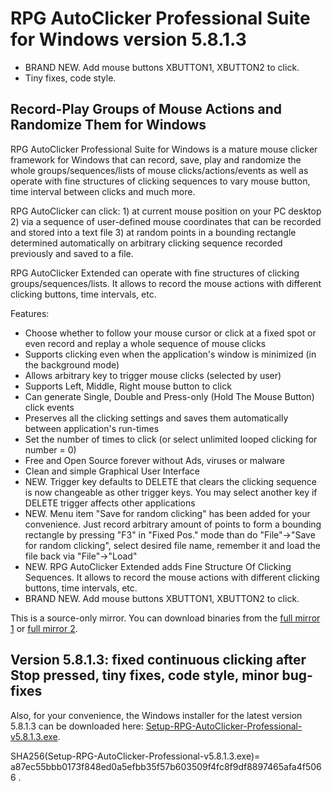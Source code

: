 # RPG AutoClicker Professional Suite for Windows version 5.8.1.3

* BRAND NEW. Add mouse buttons XBUTTON1, XBUTTON2 to click.
* Tiny fixes, code style.

## Record-Play Groups of Mouse Actions and Randomize Them for Windows

RPG AutoClicker Professional Suite for Windows is a mature mouse clicker framework for Windows that can record, save, play and randomize the whole groups/sequences/lists of mouse clicks/actions/events as well as operate with fine structures of clicking sequences to vary mouse button, time interval between clicks and much more.

RPG AutoClicker can click: 1) at current mouse position on your PC desktop 2) via a sequence of user-defined mouse coordinates that can be recorded and stored into a text file 3) at random points in a bounding rectangle determined automatically on arbitrary clicking sequence recorded previously and saved to a file.

RPG AutoClicker Extended can operate with fine structures of clicking groups/sequences/lists. It allows to record the mouse actions with different clicking buttons, time intervals, etc.

Features:
* Choose whether to follow your mouse cursor or click at a fixed spot or even record and replay a whole sequence of mouse clicks
* Supports clicking even when the application's window is minimized (in the background mode)
* Allows arbitrary key to trigger mouse clicks (selected by user)
* Supports Left, Middle, Right mouse button to click
* Can generate Single, Double and Press-only (Hold The Mouse Button) click events
* Preserves all the clicking settings and saves them automatically between application's run-times
* Set the number of times to click (or select unlimited looped clicking for number = 0)
* Free and Open Source forever without Ads, viruses or malware
* Clean and simple Graphical User Interface
* NEW. Trigger key defaults to DELETE that clears the clicking sequence is now changeable as other trigger keys. You may select another key if DELETE trigger affects other applications
* NEW. Menu item "Save for random clicking" has been added for your convenience. Just record arbitrary amount of points to form a bounding rectangle by pressing "F3" in "Fixed Pos." mode than do "File"->"Save for random clicking", select desired file name, remember it and load the file back via "File"->"Load"
* NEW. RPG AutoClicker Extended adds Fine Structure Of Clicking Sequences. It allows to record the mouse actions with different clicking buttons, time intervals, etc.
* BRAND NEW. Add mouse buttons XBUTTON1, XBUTTON2 to click.

This is a source-only mirror. You can download binaries from the [full mirror 1](https://sourceforge.net/projects/autoclicker-professional/) or [full mirror 2](https://gitlab.com/federicadomani/rpg-autoclicker-professional-suite-for-windows).

## Version 5.8.1.3: fixed continuous clicking after Stop pressed, tiny fixes, code style, minor bug-fixes

Also, for your convenience, the Windows installer for the latest version 5.8.1.3 can be downloaded here: [Setup-RPG-AutoClicker-Professional-v5.8.1.3.exe](https://gitlab.com/federicadomani/rpg-autoclicker-professional-suite-for-windows/-/raw/master/Installer/Setup-RPG-AutoClicker-Professional-v5.8.1.3.exe?inline=false).

SHA256(Setup-RPG-AutoClicker-Professional-v5.8.1.3.exe)= a87ec55bbb0173f848ed0a5efbb35f57b603509f4fc8f9df8897465afa4f5066
.
